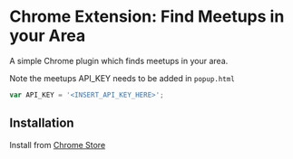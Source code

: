 # Chrome Extension: Find Meetups in your Area
A simple Chrome plugin which finds meetups in your area.

Note the meetups API_KEY needs to be added in ```popup.html```
```javascript
var API_KEY = '<INSERT_API_KEY_HERE>';
```
## Installation

Install from [Chrome Store](https://chrome.google.com/webstore/detail/find-meetup-events/hhamlafopmjnfkoogdfbobdnohcgidjn)

